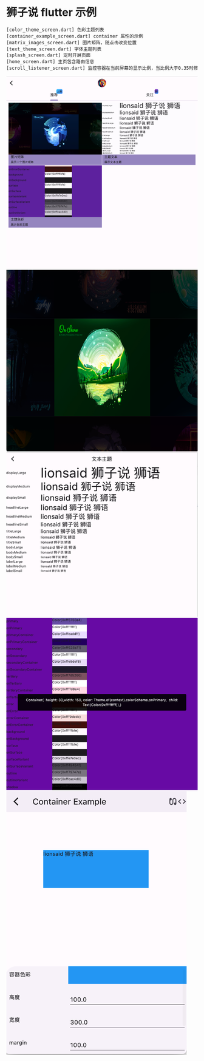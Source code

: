 # 狮子说 flutter 示例
```html
[color_theme_screen.dart] 色彩主题列表
[container_example_screen.dart] container 属性的示例
[matrix_images_screen.dart] 图片矩阵，随点击改变位置
[text_theme_screen.dart] 字体主题列表
[splash_screen.dart] 定时开屏页面
[home_screen.dart] 主页包含路由信息
[scroll_listener_screen.dart] 监控容器在当前屏幕的显示比例，当比例大于0.35时修改title的名称


```

![img.png](img.png)
![img_1.png](img_1.png)
![img_2.png](img_2.png)
![img_4.png](img_4.png)
![img_5.png](img_5.png)



